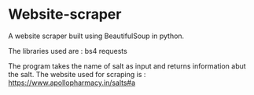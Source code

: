 # Website-scraper
A website scraper built using BeautifulSoup in python.

The libraries used are : 
bs4
requests

The program takes the name of salt as input and returns information abut the salt.
The website used for scraping is :
https://www.apollopharmacy.in/salts#a
